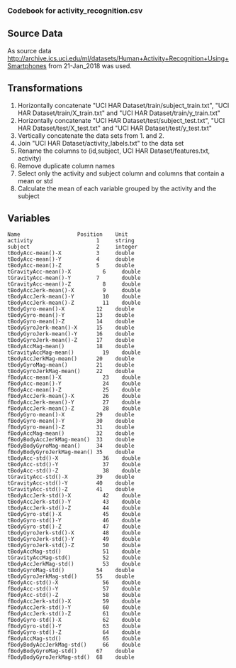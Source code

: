 ### Codebook for activity_recognition.csv

## Source Data
As source data http://archive.ics.uci.edu/ml/datasets/Human+Activity+Recognition+Using+Smartphones 
from 21-Jan_2018 was used.

## Transformations
1. Horizontally concatenate "UCI HAR Dataset/train/subject_train.txt", "UCI HAR Dataset/train/X_train.txt" and "UCI HAR Dataset/train/y_train.txt"
2. Horizontally concatenate "UCI HAR Dataset/test/subject_test.txt", "UCI HAR Dataset/test/X_test.txt" and "UCI HAR Dataset/test/y_test.txt"
3. Vertically concatenate the data sets from 1. and 2.
4. Join "UCI HAR Dataset/activity_labels.txt" to the data set
5. Rename the columns to (id,subject, UCI HAR Dataset/features.txt, activity)
6. Remove duplicate column names
7. Select only the activity and subject column and columns that contain a mean or std
8. Calculate the mean of each variable grouped by the activity and the subject

## Variables
```
Name                  Position    Unit
activity                    1     string
subject                     2     integer
tBodyAcc-mean()-X           3     double
tBodyAcc-mean()-Y           4     double
tBodyAcc-mean()-Z           5     double
tGravityAcc-mean()-X	      6     double
tGravityAcc-mean()-Y        7	    double
tGravityAcc-mean()-Z	      8     double
tBodyAccJerk-mean()-X	      9     double
tBodyAccJerk-mean()-Y	      10    double
tBodyAccJerk-mean()-Z	      11    double
tBodyGyro-mean()-X	        12    double
tBodyGyro-mean()-Y	        13    double
tBodyGyro-mean()-Z	        14    double
tBodyGyroJerk-mean()-X	    15    double
tBodyGyroJerk-mean()-Y	    16    double
tBodyGyroJerk-mean()-Z	    17    double
tBodyAccMag-mean()	        18    double
tGravityAccMag-mean()	      19    double
tBodyAccJerkMag-mean()	    20    double
tBodyGyroMag-mean()         21    double
tBodyGyroJerkMag-mean()	    22    double
fBodyAcc-mean()-X	          23    double
fBodyAcc-mean()-Y	          24    double
fBodyAcc-mean()-Z	          25    double
fBodyAccJerk-mean()-X	      26    double
fBodyAccJerk-mean()-Y	      27    double
fBodyAccJerk-mean()-Z	      28    double
fBodyGyro-mean()-X	        29    double
fBodyGyro-mean()-Y	        30    double
fBodyGyro-mean()-Z	        31    double
fBodyAccMag-mean()	        32    double
fBodyBodyAccJerkMag-mean()  33    double
fBodyBodyGyroMag-mean()	    34    double
fBodyBodyGyroJerkMag-mean()	35    double
tBodyAcc-std()-X	          36    double 
tBodyAcc-std()-Y	          37    double
tBodyAcc-std()-Z	          38    double
tGravityAcc-std()-X	        39    double
tGravityAcc-std()-Y	        40    double
tGravityAcc-std()-Z	        41    double
tBodyAccJerk-std()-X	      42    double
tBodyAccJerk-std()-Y	      43    double
tBodyAccJerk-std()-Z	      44    double
tBodyGyro-std()-X	          45    double
tBodyGyro-std()-Y	          46    double
tBodyGyro-std()-Z	          47    double
tBodyGyroJerk-std()-X	      48    double
tBodyGyroJerk-std()-Y	      49    double
tBodyGyroJerk-std()-Z	      50    double
tBodyAccMag-std()	          51    double
tGravityAccMag-std()	      52    double
tBodyAccJerkMag-std()	      53    double
tBodyGyroMag-std()	        54    double
tBodyGyroJerkMag-std()	    55    double
fBodyAcc-std()-X	          56    double
fBodyAcc-std()-Y	          57    double
fBodyAcc-std()-Z	          58    double
fBodyAccJerk-std()-X	      59    double
fBodyAccJerk-std()-Y	      60    double
fBodyAccJerk-std()-Z	      61    double
fBodyGyro-std()-X	          62    double
fBodyGyro-std()-Y	          63    double
fBodyGyro-std()-Z	          64    double
fBodyAccMag-std()	          65    double
fBodyBodyAccJerkMag-std()	  66    double
fBodyBodyGyroMag-std()	    67    double
fBodyBodyGyroJerkMag-std()  68    double
```